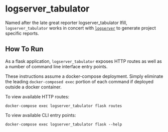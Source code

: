 # logserver_tabulator
Named after the late great reporter logserver_tabulator Ifill, `logserver_tabulator` works in concert with [`logserver`](https://github.com/uwcirg/logserver)
 to generate project specific reports.

## How To Run
As a flask application, `logserver_tabulator` exposes HTTP routes as well as a number of command line
interface entry points.

These instructions assume a docker-compose deployment.  Simply eliminate the leading
`docker-composed exec` portion of each command if deployed outside a docker container.

To view available HTTP routes:
```
docker-compose exec logserver_tabulator flask routes
```

To view available CLI entry points:
```
docker-compose exec logserver_tabulator flask --help
```
